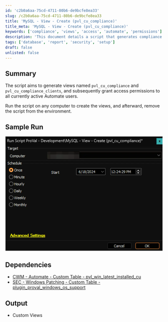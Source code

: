 ```yaml
---
id: 'c2b0a6aa-75cd-4711-80b6-de9bcfe8ea33'
slug: /c2b0a6aa-75cd-4711-80b6-de9bcfe8ea33
title: 'MySQL - View - Create (pvl_cu_compliance)'
title_meta: 'MySQL - View - Create (pvl_cu_compliance)'
keywords: ['compliance', 'views', 'access', 'automate', 'permissions']
description: 'This document details a script that generates compliance views named `pvl_cu_compliance` and `pvl_cu_compliance_clients` and grants access permissions to all currently active Automate users. The script can be run on any computer to create the views, after which it should be removed from the environment.'
tags: ['database', 'report', 'security', 'setup']
draft: false
unlisted: false
---
```


## Summary

The script aims to generate views named `pvl_cu_compliance` and `pvl_cu_compliance_clients`, and subsequently grant access permissions to all currently active Automate users.

Run the script on any computer to create the views, and afterward, remove the script from the environment.

## Sample Run

![Sample Run](../../../static/img/docs/c2b0a6aa-75cd-4711-80b6-de9bcfe8ea33/image_1.webp)

## Dependencies

- [CWM - Automate - Custom Table - pvl_win_latest_installed_cu](/docs/c03e4def-7efe-4a8b-99e9-d99ac2c65f5a)
- [SEC - Windows Patching - Custom Table - plugin_proval_windows_os_support](/docs/938cd822-f6a3-4ee3-add2-62b407e45622)

## Output

- Custom Views

